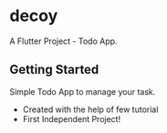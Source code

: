 # decoy

A Flutter Project - Todo App.

## Getting Started

Simple Todo App to manage your task.

- Created with the help of few tutorial
- First Independent Project!


